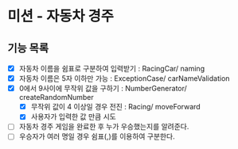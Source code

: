 # 미션 - 자동차 경주
## 기능 목록
- [x] 자동차 이름을 쉼표로 구분하여 입력받기 : RacingCar/ naming
- [x] 자동차 이름은 5자 이하만 가능 : ExceptionCase/ carNameValidation
- [x] 0에서 9사이에 무작위 값을 구하기 : NumberGenerator/ createRandomNumber
  - [x] 무작위 값이 4 이상일 경우 전진 : Racing/ moveForward
  - [x] 사용자가 입력한 값 만큼 시도 
- [ ] 자동차 경주 게임을 완료한 후 누가 우승했는지를 알려준다.
- [ ] 우승자가 여러 명일 경우 쉼표(,)를 이용하여 구분한다.
